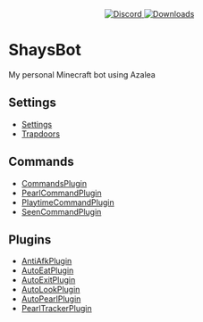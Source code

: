 <div align="center">
  <a href="https://discord.shaybox.com">
    <img alt="Discord" src="https://img.shields.io/discord/824865729445888041?color=404eed&label=Discord&logo=Discord&logoColor=FFFFFF">
  </a>
  <a href="https://github.com/shaybox/shaysbot/releases/latest">
    <img alt="Downloads" src="https://img.shields.io/github/downloads/shaybox/shaysbot/total?color=3fb950&label=Downloads&logo=github&logoColor=FFFFFF">
  </a>
</div>

# ShaysBot

My personal Minecraft bot using Azalea

## Settings

- [Settings](src/settings.rs)
- [Trapdoors](src/trapdoors.rs)

## Commands

- [CommandsPlugin](src/plugins/commands/mod.rs)
- [PearlCommandPlugin](src/plugins/commands/pearl.rs)
- [PlaytimeCommandPlugin](src/plugins/commands/playtime.rs)
- [SeenCommandPlugin](src/plugins/commands/seen.rs)

## Plugins

- [AntiAfkPlugin](src/plugins/anti_afk.rs)
- [AutoEatPlugin](src/plugins/auto_eat.rs)
- [AutoExitPlugin](src/plugins/auto_exit.rs)
- [AutoLookPlugin](src/plugins/auto_look.rs)
- [AutoPearlPlugin](src/plugins/auto_pearl.rs)
- [PearlTrackerPlugin](src/plugins/pearl_tracker.rs)
